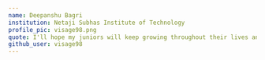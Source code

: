 ```yaml
---
name: Deepanshu Bagri
institution: Netaji Subhas Institute of Technology
profile_pic: visage98.png
quote: I'll hope my juniors will keep growing throughout their lives and never give up whatsoever the barrier is. Keep Coding, keep contributing.
github_user: visage98
---
```

